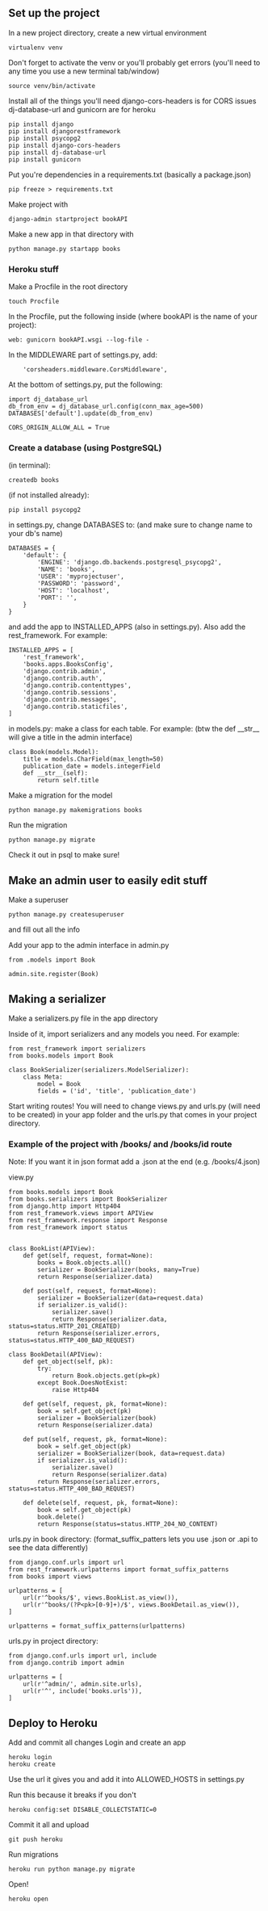 ## Set up the project

In a new project directory, create a new virtual environment
```
virtualenv venv
```

Don't forget to activate the venv or you'll probably get errors (you'll need to any time you use a new terminal tab/window)
```
source venv/bin/activate
```

Install all of the things you'll need
django-cors-headers is for CORS issues
dj-database-url and gunicorn are for heroku
```
pip install django
pip install djangorestframework
pip install psycopg2
pip install django-cors-headers
pip install dj-database-url
pip install gunicorn
```

Put you're dependencies in a requirements.txt (basically a package.json)
```
pip freeze > requirements.txt
```

Make project with 
```
django-admin startproject bookAPI
```

Make a new app in that directory with 
```
python manage.py startapp books
```

### Heroku stuff

Make a Procfile in the root directory
```
touch Procfile
```

In the Procfile, put the following inside (where bookAPI is the name of your project):
```
web: gunicorn bookAPI.wsgi --log-file -
```

In the MIDDLEWARE part of settings.py, add:
```
    'corsheaders.middleware.CorsMiddleware',
```

At the bottom of settings.py, put the following:
```
import dj_database_url
db_from_env = dj_database_url.config(conn_max_age=500)
DATABASES['default'].update(db_from_env)

CORS_ORIGIN_ALLOW_ALL = True
```

### Create a database (using PostgreSQL)

(in terminal): 
```
createdb books
```

(if not installed already): 
```
pip install psycopg2
```

in settings.py, change DATABASES to: (and make sure to change name to your db's name)
```
DATABASES = {
    'default': {
        'ENGINE': 'django.db.backends.postgresql_psycopg2',
        'NAME': 'books',
        'USER': 'myprojectuser',
        'PASSWORD': 'password',
        'HOST': 'localhost',
        'PORT': '',
    }
}
```

and add the app to INSTALLED_APPS (also in settings.py). Also add the rest\_framework. For example:
```
INSTALLED_APPS = [
    'rest_framework',
    'books.apps.BooksConfig',
    'django.contrib.admin',
    'django.contrib.auth',
    'django.contrib.contenttypes',
    'django.contrib.sessions',
    'django.contrib.messages',
    'django.contrib.staticfiles',
]
```

in models.py: make a class for each table. For example: (btw the def \_\_str\_\_ will give a title in the admin interface)
```
class Book(models.Model):
    title = models.CharField(max_length=50)
    publication_date = models.integerField
    def __str__(self):
        return self.title
```

Make a migration for the model
```
python manage.py makemigrations books
```

Run the migration
```
python manage.py migrate
```

Check it out in psql to make sure!

## Make an admin user to easily edit stuff

Make a superuser
```
python manage.py createsuperuser
```
and fill out all the info

Add your app to the admin interface in admin.py
```
from .models import Book

admin.site.register(Book)
```

## Making a serializer

Make a serializers.py file in the app directory

Inside of it, import serializers and any models you need. For example:
```
from rest_framework import serializers
from books.models import Book

class BookSerializer(serializers.ModelSerializer):
    class Meta:
        model = Book
        fields = ('id', 'title', 'publication_date')
```

Start writing routes! You will need to change views.py and urls.py (will need to be created) in your app folder and the urls.py that comes in your project directory.

### Example of the project with /books/ and /books/id route

Note: If you want it in json format add a .json at the end (e.g. /books/4.json)

view.py

```
from books.models import Book
from books.serializers import BookSerializer
from django.http import Http404
from rest_framework.views import APIView
from rest_framework.response import Response
from rest_framework import status


class BookList(APIView):
    def get(self, request, format=None):
        books = Book.objects.all()
        serializer = BookSerializer(books, many=True)
        return Response(serializer.data)

    def post(self, request, format=None):
        serializer = BookSerializer(data=request.data)
        if serializer.is_valid():
            serializer.save()
            return Response(serializer.data, status=status.HTTP_201_CREATED)
        return Response(serializer.errors, status=status.HTTP_400_BAD_REQUEST)

class BookDetail(APIView):
    def get_object(self, pk):
        try:
            return Book.objects.get(pk=pk)
        except Book.DoesNotExist:
            raise Http404

    def get(self, request, pk, format=None):
        book = self.get_object(pk)
        serializer = BookSerializer(book)
        return Response(serializer.data)

    def put(self, request, pk, format=None):
        book = self.get_object(pk)
        serializer = BookSerializer(book, data=request.data)
        if serializer.is_valid():
            serializer.save()
            return Response(serializer.data)
        return Response(serializer.errors, status=status.HTTP_400_BAD_REQUEST)

    def delete(self, request, pk, format=None):
        book = self.get_object(pk)
        book.delete()
        return Response(status=status.HTTP_204_NO_CONTENT)
```

urls.py in book directory:
(format_suffix_patters lets you use .json or .api to see the data differently)
```
from django.conf.urls import url
from rest_framework.urlpatterns import format_suffix_patterns
from books import views

urlpatterns = [
    url(r'^books/$', views.BookList.as_view()),
    url(r'^books/(?P<pk>[0-9]+)/$', views.BookDetail.as_view()),
]

urlpatterns = format_suffix_patterns(urlpatterns)
```

urls.py in project directory:

```
from django.conf.urls import url, include
from django.contrib import admin

urlpatterns = [
    url(r'^admin/', admin.site.urls),
    url(r'^', include('books.urls')),
]

```

## Deploy to Heroku

Add and commit all changes
Login and create an app
```
heroku login
heroku create
```

Use the url it gives you and add it into ALLOWED\_HOSTS in settings.py

Run this because it breaks if you don't
```
heroku config:set DISABLE_COLLECTSTATIC=0
```

Commit it all and upload
```
git push heroku
```

Run migrations
```
heroku run python manage.py migrate
```

Open!
```
heroku open
```